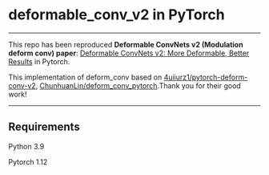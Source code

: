 # deformable_conv_v2 in PyTorch

---



This repo has been reproduced **Deformable ConvNets v2 (Modulation deform conv) paper**: [Deformable ConvNets v2: More Deformable, Better Results](https://arxiv.org/pdf/1811.11168) in Pytorch.

This implementation of deform_conv based on [4uiiurz1/pytorch-deform-conv-v2](https://github.com/4uiiurz1/pytorch-deform-conv-v2), [ChunhuanLin/deform_conv_pytorch](https://github.com/ChunhuanLin/deform_conv_pytorch).Thank you for their good work!

---

## Requirements

Python 3.9

Pytorch 1.12
